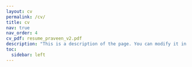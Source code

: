 ```yaml
---
layout: cv
permalink: /cv/
title: cv
nav: true
nav_order: 4
cv_pdf: resume_praveen_v2.pdf
description: "This is a description of the page. You can modify it in '_pages/cv.md'. You can also change or remove the top pdf download button."
toc:
  sidebar: left
---
```

